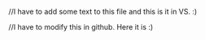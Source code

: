 //I have to add some text to this file and this is it in VS. :)

//I have to modify this in github. Here it is :)
